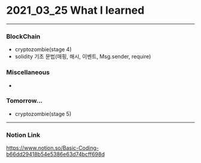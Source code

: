 # 2021_03_25 What I learned

-----
### BlockChain

* cryptozombie(stage 4)
* solidity 기초 문법(매핑, 해시, 이벤트, Msg.sender, require)

### Miscellaneous

* 


### Tomorrow...

* cryptozombie(stage 5) 
-----

### Notion Link

<https://www.notion.so/Basic-Coding-b66dd29418b54e5386e63d74bcff698d>